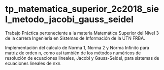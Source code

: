 # tp_matematica_superior_2c2018_siel_metodo_jacobi_gauss_seidel
Trabajo Práctica perteneciente a la materia Matemática Superior del Nivel 3 de la carrera Ingeniería en Sistemas de Información de la UTN FRBA. 

Implementación del cálculo de Norma 1, Norma 2 y Norma Infinito para matriz de orden n, como así también de los métodos numéricos de resolución de ecuaciones lineales, Jacobi y Gauss-Seidel, para sistemas de ecuaciones lineales de nxn.
